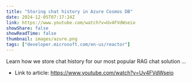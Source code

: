 ```yaml
---
title: "Storing chat history in Azure Cosmos DB"
date: 2024-12-05T07:17:24Z
link: https://www.youtube.com/watch?v=Uv4FVdWseio
showShare: false
showReadTime: false
thumbnail: images/azure.png
tags: ["developer.microsoft.com/en-us/reactor"]
---
```

Learn how we store chat history for our most popular RAG chat solution ...

- Link to article: https://www.youtube.com/watch?v=Uv4FVdWseio
